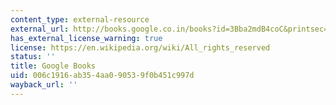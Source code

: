 ```yaml
---
content_type: external-resource
external_url: http://books.google.co.in/books?id=3Bba2mdB4coC&printsec=frontcover&dq=9780871542427&hl=en&sa=X&ei=TL2BUojDHIPUrQfqyICACA&ved=0CDkQuwUwAQ#v=onepage&q&f=false
has_external_license_warning: true
license: https://en.wikipedia.org/wiki/All_rights_reserved
status: ''
title: Google Books
uid: 006c1916-ab35-4aa0-9053-9f0b451c997d
wayback_url: ''
---
```

